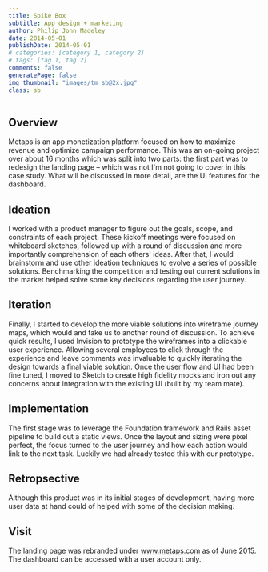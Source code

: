 ```yaml
---
title: Spike Box
subtitle: App design + marketing
author: Philip John Madeley
date: 2014-05-01
publishDate: 2014-05-01
# categories: [category 1, category 2]
# tags: [tag 1, tag 2]
comments: false
generatePage: false
img_thumbnail: "images/tm_sb@2x.jpg"
class: sb
---
```


## Overview
Metaps is an app monetization platform focused on how to maximize revenue and optimize campaign performance.
This was an on-going project over about 16 months which was split into two parts: the first part was to redesign the landing page – which was not I'm not going to cover in this case study.  What will be discussed in more detail, are the UI features for the dashboard.

## Ideation
I worked with a product manager to figure out the goals, scope, and constraints of each project.
These kickoff meetings were focused on whiteboard sketches, followed up with a round of discussion and more importantly comprehension of each others' ideas.
After that, I would brainstorm and use other ideation techniques to evolve a series of possible solutions.
Benchmarking the competition and testing out current solutions in the market helped solve some key decisions regarding the user journey.

## Iteration
Finally, I started to develop the more viable solutions into wireframe journey maps, which would and take us to another round of discussion.
To achieve quick results, I used Invision to prototype the wireframes into a clickable user experience.
Allowing several employees to click through the experience and leave comments was invaluable to quickly iterating the design towards a final viable solution.
Once the user flow and UI had been fine tuned, I moved to Sketch to create high fidelity mocks and iron out any concerns about integration with the existing UI (built by my team mate).

## Implementation
The first stage was to leverage the Foundation framework and Rails asset pipeline to build out a static views. Once the layout and sizing were pixel perfect, the focus turned to the user journey and how each action would link to the next task.
Luckily we had already tested this with our prototype.

## Retropsective
Although this product was in its initial stages of development, having more user data at hand could of helped with some of the decision making.

## Visit
The landing page was rebranded under www.metaps.com as of June 2015.
The dashboard can be accessed with a user account only.
